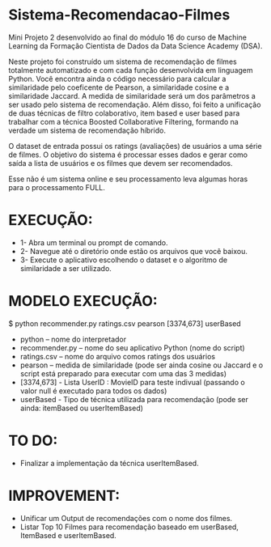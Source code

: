 # Sistema-Recomendacao-Filmes
Mini Projeto 2 desenvolvido ao final do módulo 16 do curso de Machine Learning da Formação Cientista de Dados da Data Science Academy (DSA).

Neste projeto foi construído um sistema de recomendação de filmes totalmente automatizado e com cada função  desenvolvida  em  linguagem  Python. Você encontra ainda o código necessário para calcular a similaridade pelo coeficente de Pearson, a similaridade cosine e a similaridade Jaccard. A medida de similaridade será um dos parâmetros a ser usado pelo sistema de recomendação. Além disso, foi feito a unificação de duas técnicas de filtro colaborativo, item based e user based para trabalhar com a técnica Boosted Collaborative Filtering, formando na verdade um sistema de recomendação híbrido.

O dataset de entrada possui os ratings (avaliações) de usuários a uma série de filmes. 
O objetivo do sistema é processar esses dados e gerar como saída a lista de usuários e os filmes que devem ser recomendados. 

Esse não é um sistema online e seu processamento leva algumas horas para o processamento FULL.

# EXECUÇÃO:

- 1- Abra um terminal ou prompt de comando.
- 2- Navegue até o diretório onde estão os arquivos que você baixou.
- 3- Execute o aplicativo escolhendo o dataset e o algoritmo de similaridade a ser utilizado.

# MODELO EXECUÇÃO:

$ python recommender.py ratings.csv pearson [3374,673] userBased

- python – nome do interpretador
- recommender.py – nome do seu aplicativo Python (nome do script)
- ratings.csv – nome do arquivo comos ratings dos usuários
- pearson – medida de similaridade (pode ser ainda cosine ou Jaccard e o script está preparado para executar com uma das 3 medidas)
- [3374,673] - Lista UserID : MovieID para teste indivual (passando o valor null é executado para todos os dados)
- userBased - Tipo de técnica utilizada para recomendação (pode ser ainda: itemBased ou userItemBased)

# TO DO:

- Finalizar a implementação da técnica userItemBased.

# IMPROVEMENT:

- Unificar um Output de recomendações com o nome dos filmes.
- Listar Top 10 Filmes para recomendação baseado em userBased, ItemBased e userItemBased.
